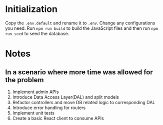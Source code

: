 # Initialization

Copy the `.env.default` and rename it to `.env`. Change any configurations you need.
Run `npm run build` to build the JavaScript files and then run `npm run seed` to seed the database.

# Notes
## In a scenario where more time was allowed for the problem
1. Implement admin APIs
2. Introduce Data Access Layer(DAL) and split models
3. Refactor controllers and move DB related logic to corresponding DAL
4. Introduce error handling for routers
5. Implement unit tests
6. Create a basic React client to consume APIs